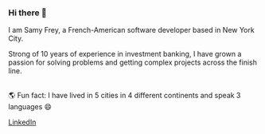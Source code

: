 ### Hi there 👋 

I am Samy Frey, a French-American software developer based in New York City. 

Strong of 10 years of experience in investment banking, I have grown a passion for solving problems and getting complex projects across the finish line. 


\
🌎 Fun fact: I have lived in 5 cities in 4 different continents and speak 3 languages 😄 

[LinkedIn](https://www.linkedin.com/in/samyfrey/)



<!--
**samyfrey/samyfrey** is a ✨ _special_ ✨ repository because its `README.md` (this file) appears on your GitHub profile.
🇫🇷 🇺🇸 
Here are some ideas to get you started:

- 🔭 I’m currently working on ...
- 🌱 I’m currently learning ...
- 👯 I’m looking to collaborate on ...
- 🤔 I’m looking for help with ...
- 💬 Ask me about ...
- 📫 How to reach me: ...
- 😄 Pronouns: ...
- ⚡ Fun fact: ...
-->
